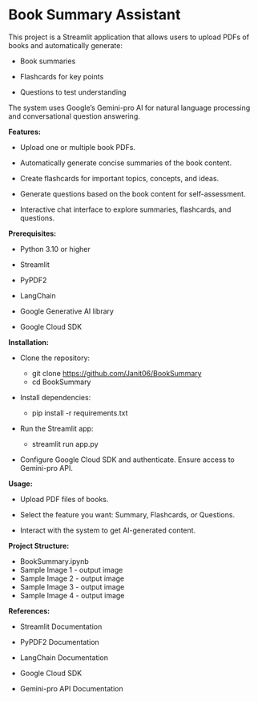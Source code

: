 # Book Summary Assistant

This project is a Streamlit application that allows users to upload PDFs of books and automatically generate:

  * Book summaries

  * Flashcards for key points

  * Questions to test understanding

The system uses Google’s Gemini-pro AI for natural language processing and conversational question answering.

**Features:**

  * Upload one or multiple book PDFs.

  * Automatically generate concise summaries of the book content.

  * Create flashcards for important topics, concepts, and ideas.

  * Generate questions based on the book content for self-assessment.

  * Interactive chat interface to explore summaries, flashcards, and questions.

**Prerequisites:**

* Python 3.10 or higher

* Streamlit

* PyPDF2

* LangChain

* Google Generative AI library

* Google Cloud SDK

**Installation:**

* Clone the repository:

    * git clone <https://github.com/Janit06/BookSummary>
    * cd BookSummary


* Install dependencies:

    * pip install -r requirements.txt

* Run the Streamlit app:

    * streamlit run app.py

* Configure Google Cloud SDK and authenticate. Ensure access to Gemini-pro API.

**Usage:**

* Upload PDF files of books.

* Select the feature you want: Summary, Flashcards, or Questions.

* Interact with the system to get AI-generated content.

**Project Structure:**

* BookSummary.ipynb
* Sample Image 1 - output image
* Sample Image 2 - output image
* Sample Image 3 - output image
* Sample Image 4 - output image

**References:**

* Streamlit Documentation

* PyPDF2 Documentation

* LangChain Documentation

* Google Cloud SDK

* Gemini-pro API Documentation
